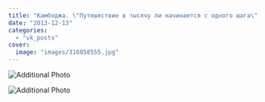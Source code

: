 ```yaml
---
title: "Камбоджа. \"Путешествие в тысячу ли начинается с одного шага\"."
date: "2013-12-13"
categories: 
  - "vk_posts"
cover:
  image: "images/316858555.jpg"
---
```


![Additional Photo](https://vodpop.ru/wp-content/uploads/2023/07/316858556.jpg)

![Additional Photo](https://vodpop.ru/wp-content/uploads/2023/07/316858557.jpg)
